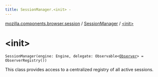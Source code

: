 ```yaml
---
title: SessionManager.<init> - 
---
```


[mozilla.components.browser.session](../index.html) / [SessionManager](index.html) / [&lt;init&gt;](./-init-.html)

# &lt;init&gt;

`SessionManager(engine: Engine, delegate: Observable<`[`Observer`](-observer/index.html)`> = ObserverRegistry())`

This class provides access to a centralized registry of all active sessions.


